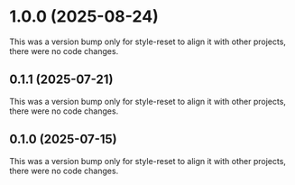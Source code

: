 # 1.0.0 (2025-08-24)

This was a version bump only for style-reset to align it with other projects, there were no code changes.

## 0.1.1 (2025-07-21)

This was a version bump only for style-reset to align it with other projects, there were no code changes.

## 0.1.0 (2025-07-15)

This was a version bump only for style-reset to align it with other projects, there were no code changes.
